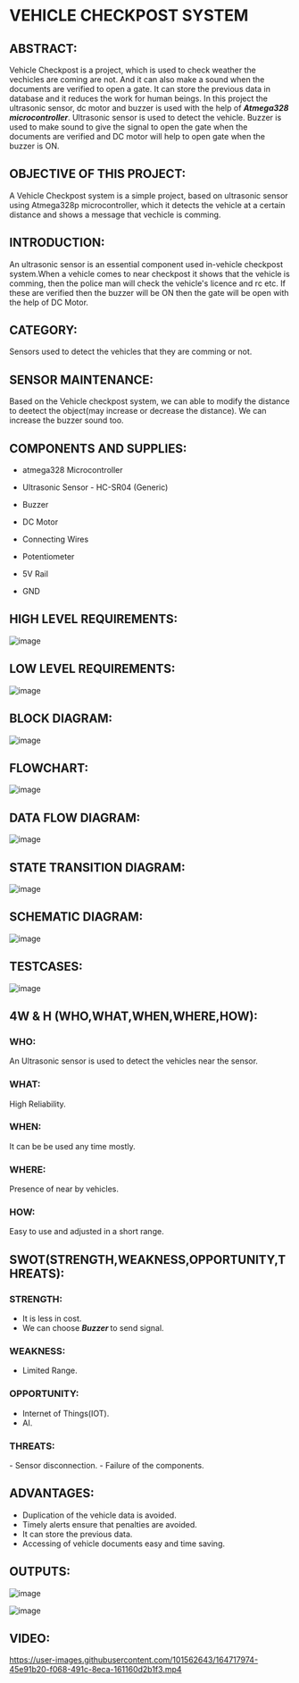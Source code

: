    <h1> VEHICLE CHECKPOST SYSTEM </h1>
<h2> ABSTRACT: </h2>

Vehicle Checkpost is a project, which is used to check weather the vechicles are coming are not. And it can also make a sound when the documents are verified to open a gate. It can store the previous data in database and it reduces the work for human beings. In this project the ultrasonic sensor, dc motor and buzzer is used with the help of <i><b>Atmega328 microcontroller</b></i>. Ultrasonic sensor is used to detect the vehicle. Buzzer is used to make sound to give the signal to open the gate when the documents are verified and DC motor will help to open gate when the buzzer is ON.

<h2> OBJECTIVE OF THIS PROJECT: </h2>

A Vehicle Checkpost system is a simple project, based on ultrasonic sensor using Atmega328p microcontroller, which it detects the vehicle at a certain distance and shows a message that vechicle is comming.

<h2> INTRODUCTION: </h2>

An ultrasonic sensor is an essential component used in-vehicle checkpost system.When a vehicle comes to near checkpost it shows that the vehicle is comming, then the police man will check the vehicle's licence and rc etc. If these are verified then the buzzer will be ON then the gate will be open with the help of DC Motor.

<h2> CATEGORY: </h2>

Sensors used to detect the vehicles that they are comming or not.

<h2> SENSOR MAINTENANCE: </h2>

Based on the Vehicle checkpost system, we can able to modify the distance to deetect the object(may increase or decrease the distance). We can increase the buzzer sound too.

<h2> COMPONENTS AND SUPPLIES: </h2>

- atmega328 Microcontroller

- Ultrasonic Sensor - HC-SR04 (Generic)

- Buzzer

- DC Motor

- Connecting Wires

- Potentiometer

- 5V Rail

- GND

<h2> HIGH LEVEL REQUIREMENTS: </H2>


![image](https://user-images.githubusercontent.com/101562643/164447494-d6ebbbaf-62ea-415e-9b0d-56c795973163.png)


<h2> LOW LEVEL REQUIREMENTS: </H2>


![image](https://user-images.githubusercontent.com/101562643/164447618-d47e632f-7a61-4008-978c-cc1d05758ecd.png)



<h2> BLOCK DIAGRAM: </h2>


![image](https://user-images.githubusercontent.com/101562643/164180311-dea8dcc7-9f56-41cc-a364-363cd9dae8a4.png)

<h2> FLOWCHART: </h2>


![image](https://user-images.githubusercontent.com/101562643/164411983-91ee7ff0-6ded-450f-81ca-82cffdf295bb.png)

<h2> DATA FLOW DIAGRAM: </h2>


![image](https://user-images.githubusercontent.com/101562643/164424548-7641d706-21ba-4de0-902a-95f485d56ada.png)

<h2> STATE TRANSITION DIAGRAM: </h2>


![image](https://user-images.githubusercontent.com/101562643/164431542-be82c710-c024-4ebf-aa52-9b39c6dfe3e5.png)


<h2> SCHEMATIC DIAGRAM: </h2>


![image](https://user-images.githubusercontent.com/101562643/164168817-8aa18c4b-74b7-49b5-a242-5aad09547a8c.png)


<h2> TESTCASES: </h2>


![image](https://user-images.githubusercontent.com/101562643/164449435-941559d7-f4a9-44ba-bec4-8ccfbb55add3.png)


<h2> 4W & H (WHO,WHAT,WHEN,WHERE,HOW): </h2>

<h3> WHO: </h3>
   An Ultrasonic sensor is used to detect the vehicles near the sensor.

<h3> WHAT: </h3>
   High Reliability.

<h3> WHEN: </h3>
   It can be be used any time mostly.

<h3> WHERE: </h3>
   Presence of near by vehicles.

<h3> HOW: </h3>
  
 Easy to use and adjusted in a short range.

<h2> SWOT(STRENGTH,WEAKNESS,OPPORTUNITY,THREATS): </h2>

<h3> STRENGTH: </h3>

- It is less in cost.
- We can choose <i> <b> Buzzer </i> </b> to send signal.

<h3> WEAKNESS: </h3>

- Limited Range.

<h3> OPPORTUNITY: </h3>

- Internet of Things(IOT).
- AI.

<h3> THREATS: </h3>
- Sensor disconnection.
- Failure of the components.



<h2> ADVANTAGES: </h2>

- Duplication of the vehicle data is avoided.
- Timely alerts ensure that penalties are avoided.
- It can store the previous data.
- Accessing of vehicle documents easy and time saving.

<h2> OUTPUTS: </h2>

![image](https://user-images.githubusercontent.com/101562643/164168817-8aa18c4b-74b7-49b5-a242-5aad09547a8c.png)


![image](https://user-images.githubusercontent.com/101562643/164169155-2459f4aa-2fd8-4973-9855-75f540293b6b.png)

<h2> VIDEO: </h2>


https://user-images.githubusercontent.com/101562643/164717974-45e91b20-f068-491c-8eca-161160d2b1f3.mp4


